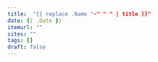 ```yaml
---
title:  "{{ replace .Name "-" " " | title }}"
date: {{ .Date }}
itemurl: ""
sites: ""
tags: []
draft: false
---
```


